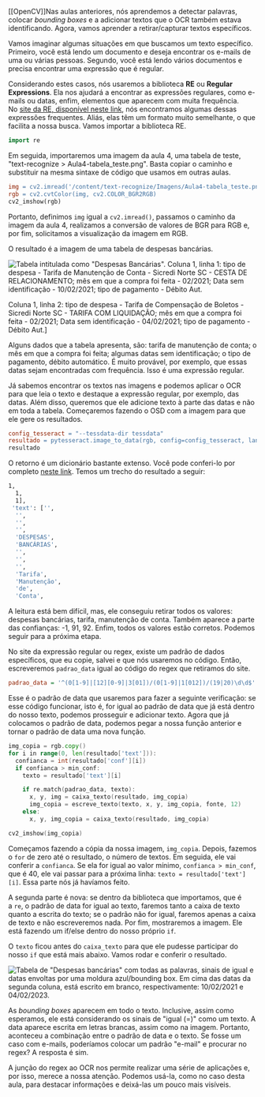 [[OpenCV]]Nas aulas anteriores, nós aprendemos a detectar palavras, colocar _bounding boxes_ e a adicionar textos que o OCR também estava identificando. Agora, vamos aprender a retirar/capturar textos específicos.

Vamos imaginar algumas situações em que buscamos um texto específico. Primeiro, você está lendo um documento e deseja encontrar os e-mails de uma ou várias pessoas. Segundo, você está lendo vários documentos e precisa encontrar uma expressão que é regular.

Considerando estes casos, nós usaremos a biblioteca **RE** ou **Regular Expressions**. Ela nos ajudará a encontrar as expressões regulares, como e-mails ou datas, enfim, elementos que aparecem com muita frequência. No [site da RE, disponível neste link](https://regexr.com/), nós encontramos algumas dessas expressões frequentes. Aliás, elas têm um formato muito semelhante, o que facilita a nossa busca. Vamos importar a biblioteca RE.

```cpp
import re
```

Em seguida, importaremos uma imagem da aula 4, uma tabela de teste, "text-recognize > Aula4-tabela_teste.png". Basta copiar o caminho e substituir na mesma sintaxe de código que usamos em outras aulas.

```makefile
img = cv2.imread('/content/text-recognize/Imagens/Aula4-tabela_teste.png')
rgb = cv2.cvtColor(img, cv2.COLOR_BGR2RGB)
cv2_imshow(rgb)
```

Portanto, definimos `img` igual a `cv2.imread()`, passamos o caminho da imagem da aula 4, realizamos a conversão de valores de BGR para RGB e, por fim, solicitamos a visualização da imagem em RGB.

O resultado é a imagem de uma tabela de despesas bancárias.

![Tabela intitulada como "Despesas Bancárias". Coluna 1, linha 1: tipo de despesa - Tarifa de Manutenção de Conta - Sicredi Norte SC - CESTA DE RELACIONAMENTO; mês em que a compra foi feita - 02/2021; Data sem identificação - 10/02/2021; tipo de pagamento - Débito Aut.](https://cdn1.gnarususercontent.com.br/1/563691/0eba6521-49c3-45c8-b4bb-65db3c77ee19.png)

Coluna 1, linha 2: tipo de despesa - Tarifa de Compensação de Boletos - Sicredi Norte SC - TARIFA COM LIQUIDAÇÃO; mês em que a compra foi feita - 02/2021; Data sem identificação - 04/02/2021; tipo de pagamento - Débito Aut.]

Alguns dados que a tabela apresenta, são: tarifa de manutenção de conta; o mês em que a compra foi feita; algumas datas sem identificação; o tipo de pagamento, débito automático. É muito provável, por exemplo, que essas datas sejam encontradas com frequência. Isso é uma expressão regular.

Já sabemos encontrar os textos nas imagens e podemos aplicar o OCR para que leia o texto e destaque a expressão regular, por exemplo, das datas. Além disso, queremos que ele adicione texto à parte das datas e não em toda a tabela. Começaremos fazendo o OSD com a imagem para que ele gere os resultados.

```makefile
config_tesseract = "--tessdata-dir tessdata"
resultado = pytesseract.image_to_data(rgb, config=config_tesseract, lang="por", output_type=Output.DICT)
resultado
```

O retorno é um dicionário bastante extenso. Você pode conferi-lo por completo [neste link](https://github.com/alura-cursos/text-recognize/tree/main/Notebooks/Aula%204). Temos um trecho do resultado a seguir:

```bash
1,
  1,
  1],
 'text': ['',
  '',
  '',
  '',
  'DESPESAS',
  'BANCÁRIAS',
  '',
  '',
  '',
  'Tarifa',
  'Manutenção',
  'de',
  'Conta',
```

A leitura está bem difícil, mas, ele conseguiu retirar todos os valores: despesas bancárias, tarifa, manutenção de conta. Também aparece a parte das confianças: -1, 91, 92. Enfim, todos os valores estão corretos. Podemos seguir para a próxima etapa.

No site da expressão regular ou regex, existe um padrão de dados específicos, que eu copie, salvei e que nós usaremos no código. Então, escreveremos `padrao_data` igual ao código do regex que retiramos do site.

```ini
padrao_data = '^(0[1-9]|[12][0-9]|3[01])/(0[1-9]|1[012])/(19|20)\d\d$'
```

Esse é o padrão de data que usaremos para fazer a seguinte verificação: se esse código funcionar, isto é, for igual ao padrão de data que já está dentro do nosso texto, podemos prosseguir e adicionar texto. Agora que já colocamos o padrão de data, podemos pegar a nossa função anterior e tornar o padrão de data uma nova função.

```go
img_copia = rgb.copy()
for i in range(0, len(resultado['text'])):
  confianca = int(resultado['conf'][i])
  if confianca > min_conf:
    texto = resultado['text'][i]

    if re.match(padrao_data, texto):
      x, y, img = caixa_texto(resultado, img_copia)
      img_copia = escreve_texto(texto, x, y, img_copia, fonte, 12)
    else:
      x, y, img_copia = caixa_texto(resultado, img_copia)

cv2_imshow(img_copia)
```

Começamos fazendo a cópia da nossa imagem, `img_copia`. Depois, fazemos o `for` de zero até o resultado, o número de textos. Em seguida, ele vai conferir a `confianca`. Se ela for igual ao valor mínimo, `confianca > min_conf`, que é 40, ele vai passar para a próxima linha: `texto = resultado['text'][i]`. Essa parte nós já havíamos feito.

A segunda parte é nova: se dentro da biblioteca que importamos, que é a `re`, o padrão de data for igual ao texto, faremos tanto a caixa de texto quanto a escrita do texto; se o padrão não for igual, faremos apenas a caixa de texto e não escreveremos nada. Por fim, mostraremos a imagem. Ele está fazendo um if/else dentro do nosso próprio `if`.

O `texto` ficou antes do `caixa_texto` para que ele pudesse participar do nosso `if` que está mais abaixo. Vamos rodar e conferir o resultado.

![Tabela de "Despesas bancárias" com todas as palavras, sinais de igual e datas envoltas por uma moldura azul/bounding box. Em cima das datas da segunda coluna, está escrito em branco, respectivamente: 10/02/2021 e 04/02/2023.](https://cdn1.gnarususercontent.com.br/1/563691/fcd8c381-860f-4d52-8c7f-5d3e1bc3693c.png)

As _bounding boxes_ aparecem em todo o texto. Inclusive, assim como esperamos, ele está considerando os sinais de "igual (=)" como um texto. A data aparece escrita em letras brancas, assim como na imagem. Portanto, aconteceu a combinação entre o padrão de data e o texto. Se fosse um caso com e-mails, poderíamos colocar um padrão "e-mail" e procurar no regex? A resposta é sim.

A junção do regex ao OCR nos permite realizar uma série de aplicações e, por isso, merece a nossa atenção. Podemos usá-la, como no caso desta aula, para destacar informações e deixá-las um pouco mais visíveis.